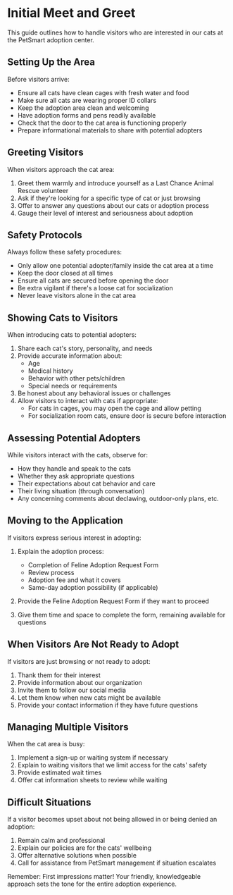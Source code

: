 # Initial Meet and Greet

This guide outlines how to handle visitors who are interested in our cats at the PetSmart adoption center.

## Setting Up the Area

Before visitors arrive:

- Ensure all cats have clean cages with fresh water and food
- Make sure all cats are wearing proper ID collars
- Keep the adoption area clean and welcoming
- Have adoption forms and pens readily available
- Check that the door to the cat area is functioning properly
- Prepare informational materials to share with potential adopters

## Greeting Visitors

When visitors approach the cat area:

1. Greet them warmly and introduce yourself as a Last Chance Animal Rescue volunteer
2. Ask if they're looking for a specific type of cat or just browsing
3. Offer to answer any questions about our cats or adoption process
4. Gauge their level of interest and seriousness about adoption

## Safety Protocols

Always follow these safety procedures:

- Only allow one potential adopter/family inside the cat area at a time
- Keep the door closed at all times
- Ensure all cats are secured before opening the door
- Be extra vigilant if there's a loose cat for socialization
- Never leave visitors alone in the cat area

## Showing Cats to Visitors

When introducing cats to potential adopters:

1. Share each cat's story, personality, and needs
2. Provide accurate information about:
   - Age
   - Medical history
   - Behavior with other pets/children
   - Special needs or requirements
3. Be honest about any behavioral issues or challenges
4. Allow visitors to interact with cats if appropriate:
   - For cats in cages, you may open the cage and allow petting
   - For socialization room cats, ensure door is secure before interaction

## Assessing Potential Adopters

While visitors interact with the cats, observe for:

- How they handle and speak to the cats
- Whether they ask appropriate questions
- Their expectations about cat behavior and care
- Their living situation (through conversation)
- Any concerning comments about declawing, outdoor-only plans, etc.

## Moving to the Application

If visitors express serious interest in adopting:

1. Explain the adoption process:
   - Completion of Feline Adoption Request Form
   - Review process
   - Adoption fee and what it covers
   - Same-day adoption possibility (if applicable)

2. Provide the Feline Adoption Request Form if they want to proceed

3. Give them time and space to complete the form, remaining available for questions

## When Visitors Are Not Ready to Adopt

If visitors are just browsing or not ready to adopt:

1. Thank them for their interest
2. Provide information about our organization
3. Invite them to follow our social media
4. Let them know when new cats might be available
5. Provide your contact information if they have future questions

## Managing Multiple Visitors

When the cat area is busy:

1. Implement a sign-up or waiting system if necessary
2. Explain to waiting visitors that we limit access for the cats' safety
3. Provide estimated wait times
4. Offer cat information sheets to review while waiting

## Difficult Situations

If a visitor becomes upset about not being allowed in or being denied an adoption:

1. Remain calm and professional
2. Explain our policies are for the cats' wellbeing
3. Offer alternative solutions when possible
4. Call for assistance from PetSmart management if situation escalates

Remember: First impressions matter! Your friendly, knowledgeable approach sets the tone for the entire adoption experience. 